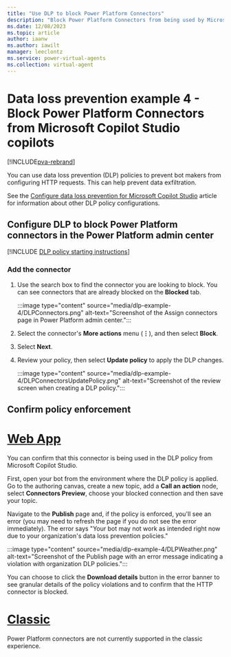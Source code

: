 ```yaml
---
title: "Use DLP to block Power Platform Connectors"
description: "Block Power Platform Connectors from being used by Microsoft Copilot Studio copilots."
ms.date: 12/08/2023
ms.topic: article
author: iaanw
ms.author: iawilt
manager: leeclontz
ms.service: power-virtual-agents
ms.collection: virtual-agent
---
```


# Data loss prevention example 4 - Block Power Platform Connectors from Microsoft Copilot Studio copilots

[!INCLUDE[pva-rebrand](includes/pva-rebrand.md)]


You can use data loss prevention (DLP) policies to prevent bot makers from configuring HTTP requests. This can help prevent data exfiltration.

See the [Configure data loss prevention for Microsoft Copilot Studio](admin-data-loss-prevention.md) article for information about other DLP policy configurations.

## Configure DLP to block Power Platform connectors in the Power Platform admin center

[!INCLUDE [DLP policy starting instructions](includes/dlp-basic-config.md)]

### Add the connector

1. Use the search box to find the connector you are looking to block. You can see connectors that are already blocked on the **Blocked** tab.

   :::image type="content" source="media/dlp-example-4/DLPConnectors.png" alt-text="Screenshot of the Assign connectors page in Power Platform admin center.":::

1. Select the connector's **More actions** menu (**&vellip;**), and then select **Block**.

1. Select **Next**.

1. Review your policy, then select **Update policy** to apply the DLP changes.

    :::image type="content" source="media/dlp-example-4/DLPConnectorsUpdatePolicy.png" alt-text="Screenshot of the review screen when creating a DLP policy.":::

## Confirm policy enforcement

# [Web App](#tab/webapp)

You can confirm that this connector is being used in the DLP policy from Microsoft Copilot Studio.

First, open your bot from the environment where the DLP policy is applied. Go to the authoring canvas, create a new topic, add a **Call an action** node, select **Connectors Preview**, choose your blocked connection and then save your topic.

Navigate to the **Publish** page and, if the policy is enforced, you'll see an error (you may need to refresh the page if you do not see the error immediately). The error says "Your bot may not work as intended right now due to your organization's data loss prevention policies."

:::image type="content" source="media/dlp-example-4/DLPWeather.png" alt-text="Screenshot of the Publish page with an error message indicating a violation with organization DLP policies.":::

You can choose to click the **Download details** button in the error banner to see granular details of the policy violations and to confirm that the HTTP connector is blocked.


# [Classic](#tab/classic)

Power Platform connectors are not currently supported in the classic experience.
